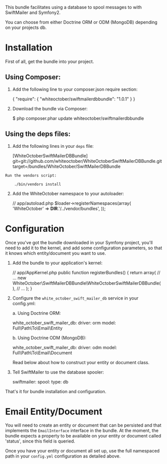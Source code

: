 This bundle facilitates using a database to spool messages to with SwiftMailer and Symfony2.

You can choose from either Doctrine ORM or ODM (MongoDB) depending on your projects db.

Installation
============

First of all, get the bundle into your project.

Using Composer:
-------------

  1. Add the following line to your composer.json require section:

        {
            "require": {
                "whiteoctober/swiftmailerdbbundle": "1.0.1"
            }
        }

  2. Download the bundle via Composer:

        $ php composer.phar update whiteoctober/swiftmailerdbbundle

Using the deps files:
-------------------

  1. Add the following lines in your ``deps`` file:

        [WhiteOctoberSwiftMailerDBBundle]
            git=git://github.com/whiteoctober/WhiteOctoberSwiftMailerDBBundle.git
            target=/bundles/WhiteOctober/SwiftMailerDBBundle

    Run the vendors script:

        ./bin/vendors install

  2. Add the WhiteOctober namespace to your autoloader:

        // app/autoload.php
        $loader->registerNamespaces(array(
            'WhiteOctober' => __DIR__.'/../vendor/bundles',
        ));

Configuration
=============

Once you've got the bundle downloaded in your Symfony project, you'll need to add it to the kernel,
and add some configuration parameters, so that it knows which entity/document you want to use.

  1. Add the bundle to your application's kernel:

        // app/AppKernel.php
        public function registerBundles()
        {
            return array(
                // ...
                new WhiteOctober\SwiftMailerDBBundle\WhiteOctoberSwiftMailerDBBundle(),
                // ...
            );
        }

  2. Configure the `white_october_swift_mailer_db` service in your config.yml:

     a. Using Doctrine ORM:

        white_october_swift_mailer_db:
            driver: orm
            model:  Full\Path\To\Email\Entity

     b. Using Doctrine ODM (MongoDB):

        white_october_swift_mailer_db:
            driver: odm
            model:  Full\Path\To\Email\Document

     Read below about how to construct your entity or document class.

  3. Tell SwiftMailer to use the database spooler:

        swiftmailer:
            spool:
                type: db

That's it for bundle installation and configuration.

Email Entity/Document
========================

You will need to create an entity or document that can be persisted and that implements the
`EmailInterface` interface in the bundle. At the moment, the bundle expects a property to be
available on your entity or document called 'status', since this field is queried.

Once you have your entity or document all set up, use the full namespaced path in your `config.yml`
configuration as detailed above.
